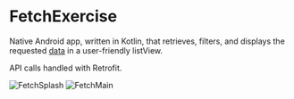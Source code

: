 # FetchExercise

Native Android app, written in Kotlin, that retrieves, filters, and displays the requested [data](https://fetch-hiring.s3.amazonaws.com/hiring.json) in a user-friendly listView.

API calls handled with Retrofit.

![FetchSplash](https://user-images.githubusercontent.com/31321037/199651663-caf39d95-e87e-4a0f-8d58-905661fb7c13.PNG)
![FetchMain](https://user-images.githubusercontent.com/31321037/199651664-6e4b279d-09e9-45f5-a01f-6ab9e523eacc.PNG)
